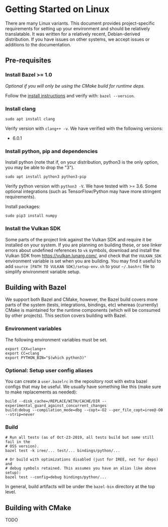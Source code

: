 <!--
  Copyright 2019 Google LLC

  Licensed under the Apache License, Version 2.0 (the "License");
  you may not use this file except in compliance with the License.
  You may obtain a copy of the License at

       https://www.apache.org/licenses/LICENSE-2.0

  Unless required by applicable law or agreed to in writing, software
  distributed under the License is distributed on an "AS IS" BASIS,
  WITHOUT WARRANTIES OR CONDITIONS OF ANY KIND, either express or implied.
  See the License for the specific language governing permissions and
  limitations under the License.
-->

# Getting Started on Linux

There are many Linux variants. This document provides project-specific
requirements for setting up your environment and should be relatively
translatable. It was written for a relatively recent, Debian-derived
distribution. If you have issues on other systems, we accept issues or additions
to the documentation.

## Pre-requisites

### Install Bazel >= 1.0

*Optional if you will only be using the CMake build for runtime deps.*

Follow the
[install instructions](https://docs.bazel.build/versions/master/install-ubuntu.html)
and verify with: `bazel --version`.

### Install clang

```
sudo apt install clang
```

Verify version with `clang++ -v`. We have verified with the following versions:

*   6.0.1

### Install python, pip and dependencies

Install python (note that if, on your distribution, python3 is the only option,
you may be able to drop the "3").

```
sudo apt install python3 python3-pip
```

Verify python version with `python3 -V`. We have tested with >= 3.6. Some
optional integrations (such as TensorFlow/Python may have more stringent
requirements).

Install packages:

```
sudo pip3 install numpy
```

### Install the Vulkan SDK

Some parts of the project link against the Vulkan SDK and require it be
installed on your system. If you are planning on building these, or see linker
errors about undefined references to `vk` symbols, download and install the
Vulkan SDK from https://vulkan.lunarg.com/, and check that the `VULKAN_SDK`
environment variable is set when you are building. You may find it useful to
add `source [PATH TO VULKAN SDK]/setup-env.sh` to your `~/.bashrc` file to
simplify environment variable setup.

## Building with Bazel

We support both Bazel and CMake, however, the Bazel build covers more parts of
the system (tests, integrations, bindings, etc) whereas (currently) CMake is
maintained for the runtime components (which will be consumed by other
projects). This section covers building with Bazel.

### Environment variables

The following environment variables must be set.

```shell
export CXX=clang++
export CC=clang
export PYTHON_BIN="$(which python3)"
```

### Optional: Setup user config aliases

You can create a `user.bazelrc` in the repository root with extra bazel configs
that may be useful. We usually have something like this (make sure to make
replacements as needed):

```
build --disk_cache=/REPLACE/WITH/CACHE/DIR --experimental_guard_against_concurrent_changes
build:debug --compilation_mode=dbg --copt=-O2 --per_file_copt=iree@-O0 --strip=never
```

### Build

```shell
# Run all tests (as of Oct-23-2019, all tests build but some still fail in the
# OSS version).
bazel test -k iree/... test/... bindings/python/...

# Or build with optimizations disabled (just for IREE, not for deps) and
# debug symbols retained. This assumes you have an alias like above setup):
bazel test --config=debug bindings/python/...
```

In general, build artifacts will be under the `bazel-bin` directory at the top
level.

## Building with CMake

TODO
